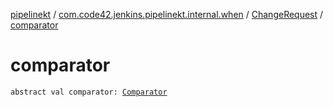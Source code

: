 [pipelinekt](../../index.md) / [com.code42.jenkins.pipelinekt.internal.when](../index.md) / [ChangeRequest](index.md) / [comparator](./comparator.md)

# comparator

`abstract val comparator: `[`Comparator`](../../com.code42.jenkins.pipelinekt.core/-comparator/index.md)